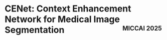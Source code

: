 # CENet: Context Enhancement Network for Medical Image Segmentation  <span style="float: right"><sub><sup>MICCAI 2025</sub></sup></span>
